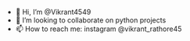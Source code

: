 - 👋 Hi, I’m @Vikrant4549
- 💞️ I’m looking to collaborate on python projects
- 📫 How to reach me: instagram @vikrant_rathore45

<!---
Vikrant4549/Vikrant4549 is a ✨ special ✨ repository because its `README.md` (this file) appears on your GitHub profile.
You can click the Preview link to take a look at your changes.
--->
